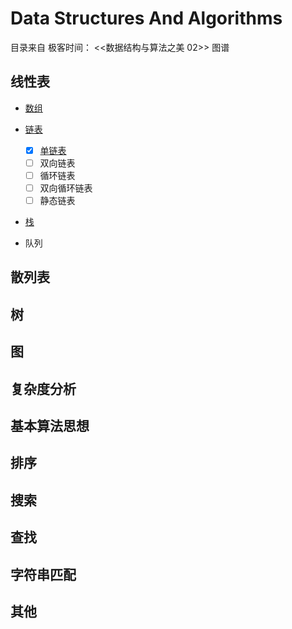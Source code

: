 # Data Structures And Algorithms

目录来自 极客时间： <<数据结构与算法之美 02>> 图谱

## 线性表

- [数组](./data_structures/Array.ipynb)

- [链表](./data_structures/linked_list)
  - [X] [单链表](./data_structures/linked_list/link_list.ipynb)
  - [ ] 双向链表
  - [ ] 循环链表
  - [ ] 双向循环链表
  - [ ] 静态链表

- [栈](./data_structures/linked_list/stack.ipynb)



- 队列



## 散列表

## 树

## 图

## 复杂度分析

## 基本算法思想

## 排序

## 搜索

## 查找

## 字符串匹配

## 其他
